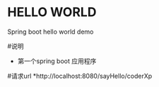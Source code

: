 # HELLO WORLD
Spring boot hello world demo

#说明
* 第一个spring boot 应用程序

#请求url
*http://localhost:8080/sayHello/coderXp

